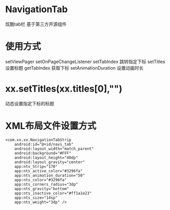 # NavigationTab
炫酷tab栏  基于第三方开源组件
# 使用方式
setViewPager
setOnPageChangeListener
setTabIndex 跳转指定下标
setTitles 设置标题
getTabIndex 获取下标
setAnimationDuration 设置动画时长

# xx.setTitles(xx.titles[0],"")
动态设置指定下标的标题

# XML布局文件设置方式
    <com.xx.xx.NavigationTabStrip
        android:id="@+id/navi_tab"
        android:layout_width="match_parent"
        android:background="#FFF"
        android:layout_height="40dp"
        android:layout_gravity="center"
        app:nts_Strip="170"
        app:nts_active_color="#3296fa"
        app:nts_animation_duration="50"
        app:nts_color="#3296fa"
        app:nts_corners_radius="3dp"
        app:nts_gravity="bottom"
        app:nts_inactive_color="#ff1a1e23"
        app:nts_size="14sp"
        app:nts_weight="3dp" />
